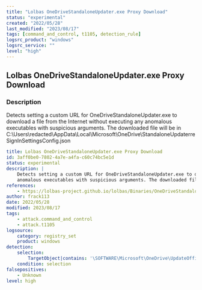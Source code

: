 ```yaml
---
title: "Lolbas OneDriveStandaloneUpdater.exe Proxy Download"
status: "experimental"
created: "2022/05/28"
last_modified: "2023/08/17"
tags: [command_and_control, t1105, detection_rule]
logsrc_product: "windows"
logsrc_service: ""
level: "high"
---
```


## Lolbas OneDriveStandaloneUpdater.exe Proxy Download

### Description

Detects setting a custom URL for OneDriveStandaloneUpdater.exe to download a file from the Internet without executing any
anomalous executables with suspicious arguments. The downloaded file will be in C:\Users\redacted\AppData\Local\Microsoft\OneDrive\StandaloneUpdaterreSignInSettingsConfig.json


```yml
title: Lolbas OneDriveStandaloneUpdater.exe Proxy Download
id: 3aff0be0-7802-4a7e-a4fa-c60c74bc5e1d
status: experimental
description: |
    Detects setting a custom URL for OneDriveStandaloneUpdater.exe to download a file from the Internet without executing any
    anomalous executables with suspicious arguments. The downloaded file will be in C:\Users\redacted\AppData\Local\Microsoft\OneDrive\StandaloneUpdaterreSignInSettingsConfig.json
references:
    - https://lolbas-project.github.io/lolbas/Binaries/OneDriveStandaloneUpdater/
author: frack113
date: 2022/05/28
modified: 2023/08/17
tags:
    - attack.command_and_control
    - attack.t1105
logsource:
    category: registry_set
    product: windows
detection:
    selection:
        TargetObject|contains: '\SOFTWARE\Microsoft\OneDrive\UpdateOfficeConfig\UpdateRingSettingURLFromOC'
    condition: selection
falsepositives:
    - Unknown
level: high

```
